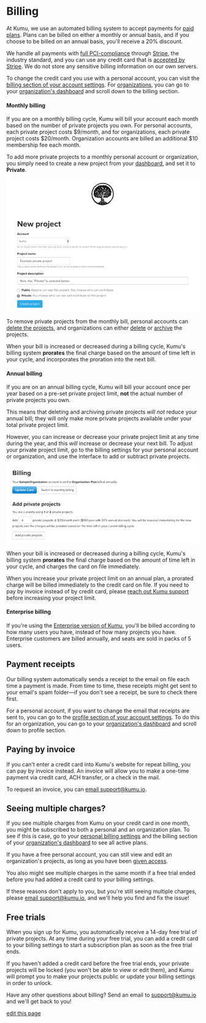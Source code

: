 # Billing

At Kumu, we use an automated billing system to accept payments for [paid plans](/overview/accounts-and-plans.html). Plans can be billed on either a monthly or annual basis, and if you choose to be billed on an annual basis, you'll receive a 20% discount.

We handle all payments with [full PCI-compliance](https://www.pcisecuritystandards.org/) through [Stripe](https://stripe.com/), the industry standard, and you can use any credit card that is [accepted by Stripe](https://stripe.com/payments/payment-methods-guide#cards). We do not store any sensitive billing information on our own servers.

To change the credit card you use with a personal account, you can visit the [billing section of your account settings](https://kumu.io/settings#billing). For [organizations](/guides/organizations.md), you can go to your [organization's dashboard](/overview/dashboard.html#organization-dashboard) and scroll down to the billing section.

#### Monthly billing

If you are on a monthly billing cycle, Kumu will bill your account each month based on the number of private projects you own. For personal accounts, each private project costs $9/month, and for organizations, each private project costs $20/month. Organization accounts are billed an additional $10 membership fee each month.

To add more private projects to a monthly personal account or organization, you simply need to create a new project from your [dashboard](/overview/dashboard.html), and set it to **Private**.

![New private project](/images/new-private-project.png)

To remove private projects from the monthly bill, personal accounts can [delete the projects](/faq/how-do-i-delete-a-project.html), and organizations can either [delete](/faq/how-do-i-delete-a-project-map-or-view.html) or [archive](/guides/archiving-projects.html) the projects.

When your bill is increased or decreased during a billing cycle, Kumu's billing system **prorates** the final charge based on the amount of time left in your cycle, and incorporates the proration into the next bill.


#### Annual billing

If you are on an annual billing cycle, Kumu will bill your account once per year based on a pre-set private project limit, **not** the actual number of private projects you own.

This means that deleting and archiving private projects _will not_ reduce your annual bill; they will only make more private projects available under your total private project limit.

However, you can increase or decrease your private project limit at any time during the year, and this _will_ increase or decrease your next bill. To adjust your private project limit, go to the billing settings for your personal account or organization, and use the interface to add or subtract private projects.

![Annual project limit](/images/billing-settings-annual-organization.png)

When your bill is increased or decreased during a billing cycle, Kumu's billing system **prorates** the final charge based on the amount of time left in your cycle, and charges the card on file immediately.

<p class="alert alert-warning">
When you increase your private project limit on an annual plan, a prorated charge will be billed immediately to the credit card on file. If you need to pay by invoice instead of by credit card, please <a class="alert-link" href="mailto:support@kumu.io">reach out Kumu support</a> before increasing your project limit.
</p>


#### Enterprise billing

If you're using the [Enterprise version of Kumu](/overview/accounts-and-plans.html#enterprise-version), you'll be billed according to how many users you have, instead of how many projects you have. Enterprise customers are billed annually, and seats are sold in packs of 5 users.


## Payment receipts

Our billing system automatically sends a receipt to the email on file each time a payment is made. From time to time, these receipts might get sent to your email's spam folder—if you don't see a receipt, be sure to check there first.

For a personal account, if you want to change the email that receipts are sent to, you can go to the [profile section of your account settings](https://kumu.io/settings#profile). To do this for an organization, you can go to your [organization's dashboard](/overview/dashboard.html#organization-dashboard) and scroll down to profile section.


## Paying by invoice

If you can't enter a credit card into Kumu's website for repeat billing, you can pay by invoice instead. An invoice will allow you to make a one-time payment via credit card, ACH transfer, or a check in the mail.

To request an invoice, you can [email support@kumu.io](mailto:support@kumu.io).


## Seeing multiple charges?

If you see multiple charges from Kumu on your credit card in one month, you might be subscribed to both a personal and an organization plan. To see if this is case, go to your [personal billing settings](https://kumu.io/settings#billing) and the billing section of your [organization's dashboard](/overview/dashboard.html#organization-dashboard) to see all active plans.

<p class="alert alert-info">
  If you have a free personal account, you can still view and edit an organization's projects, as long as you have been <a class="alert-link" href="/guides/organizations.html#adding-users-to-an-organization">given access</a>.
</p>

You also might see multiple charges in the same month if a free trial ended before you had added a credit card to your billing settings.

If these reasons don't apply to you, but you're still seeing multiple charges, please [email support@kumu.io](mailto:support@kumu.io), and we'll help you find and fix the issue!


## Free trials

When you sign up for Kumu, you automatically receive a 14-day free trial of private projects. At any time during your free trial, you can add a credit card to your billing settings to start a subscription plan as soon as the free trial ends.

If you haven't added a credit card before the free trial ends, your private projects will be locked (you won't be able to view or edit them), and Kumu will prompt you to make your projects public or update your billing settings in order to unlock.

<p class="alert alert-success">
  Have any other questions about billing? Send an email to <a class="alert-link" href="mailto:support@kumu.io">support@kumu.io</a> and we'll get back to you!
</p>


<span class="edit-link"><a href="https://github.com/kumu/docs/blob/master/overview/billing.md" target="_blank"><i class="fa fa-github"></i> edit this page</a></span>
